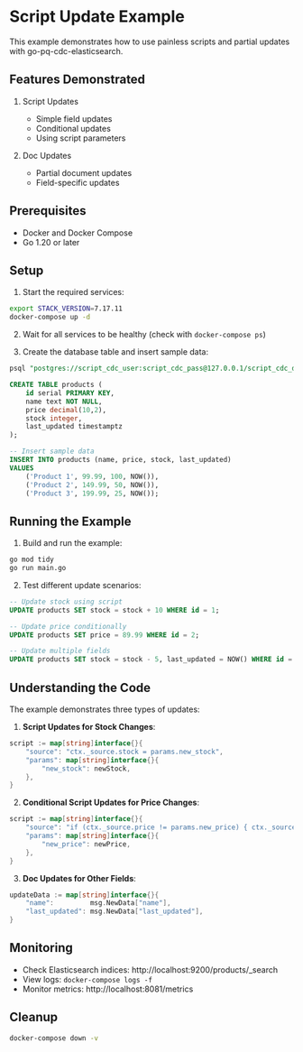 # Script Update Example

This example demonstrates how to use painless scripts and partial updates with go-pq-cdc-elasticsearch.

## Features Demonstrated

1. Script Updates
   - Simple field updates
   - Conditional updates
   - Using script parameters

2. Doc Updates
   - Partial document updates
   - Field-specific updates

## Prerequisites

- Docker and Docker Compose
- Go 1.20 or later

## Setup

1. Start the required services:

```bash
export STACK_VERSION=7.17.11
docker-compose up -d
```

2. Wait for all services to be healthy (check with `docker-compose ps`)

3. Create the database table and insert sample data:

```sql
psql "postgres://script_cdc_user:script_cdc_pass@127.0.0.1/script_cdc_db?replication=database"

CREATE TABLE products (
    id serial PRIMARY KEY,
    name text NOT NULL,
    price decimal(10,2),
    stock integer,
    last_updated timestamptz
);

-- Insert sample data
INSERT INTO products (name, price, stock, last_updated)
VALUES 
    ('Product 1', 99.99, 100, NOW()),
    ('Product 2', 149.99, 50, NOW()),
    ('Product 3', 199.99, 25, NOW());
```

## Running the Example

1. Build and run the example:

```bash
go mod tidy
go run main.go
```

2. Test different update scenarios:

```sql
-- Update stock using script
UPDATE products SET stock = stock + 10 WHERE id = 1;

-- Update price conditionally
UPDATE products SET price = 89.99 WHERE id = 2;

-- Update multiple fields
UPDATE products SET stock = stock - 5, last_updated = NOW() WHERE id = 3;
```

## Understanding the Code

The example demonstrates three types of updates:

1. **Script Updates for Stock Changes**:

```go
script := map[string]interface{}{
    "source": "ctx._source.stock = params.new_stock",
    "params": map[string]interface{}{
        "new_stock": newStock,
    },
}
```

2. **Conditional Script Updates for Price Changes**:

```go
script := map[string]interface{}{
    "source": "if (ctx._source.price != params.new_price) { ctx._source.price = params.new_price }",
    "params": map[string]interface{}{
        "new_price": newPrice,
    },
}
```

3. **Doc Updates for Other Fields**:

```go
updateData := map[string]interface{}{
    "name":         msg.NewData["name"],
    "last_updated": msg.NewData["last_updated"],
}
```

## Monitoring

- Check Elasticsearch indices: http://localhost:9200/products/_search
- View logs: `docker-compose logs -f`
- Monitor metrics: http://localhost:8081/metrics

## Cleanup

```bash
docker-compose down -v
``` 